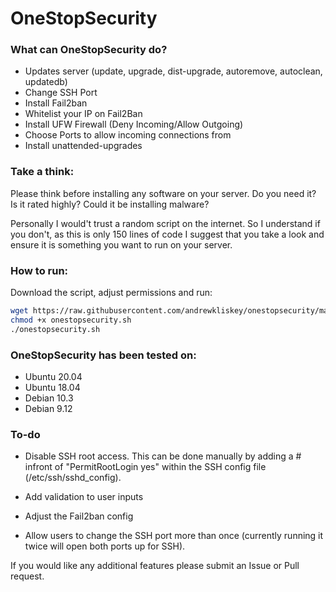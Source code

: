 # OneStopSecurity

### What can OneStopSecurity do?
  - Updates server (update, upgrade, dist-upgrade, autoremove, autoclean, updatedb)
  - Change SSH Port 
  - Install Fail2ban
  - Whitelist your IP on Fail2Ban
  - Install UFW Firewall (Deny Incoming/Allow Outgoing)
  - Choose Ports to allow incoming connections from
  - Install unattended-upgrades

### Take a think:
Please think before installing any software on your server.
Do you need it?
Is it rated highly?
Could it be installing malware?

Personally I would't trust a random script on the internet. So I understand if you don't, as this is only 150 lines of code I suggest that you take a look and ensure it is something you want to run on your server.


### How to run:
Download the script, adjust permissions and run:
```bash
wget https://raw.githubusercontent.com/andrewkliskey/onestopsecurity/master/onestopsecurity.sh
chmod +x onestopsecurity.sh
./onestopsecurity.sh
```

### OneStopSecurity has been tested on:
  - Ubuntu 20.04
  - Ubuntu 18.04
  - Debian 10.3
  - Debian 9.12

### To-do

  - Disable SSH root access. This can be done manually by adding a # infront of "PermitRootLogin yes" within the SSH config file (/etc/ssh/sshd_config).

  - Add validation to user inputs

  - Adjust the Fail2ban config

  - Allow users to change the SSH port more than once (currently running it twice will open both ports up for SSH).
  
  
  

If you would like any additional features please submit an Issue or Pull request.
